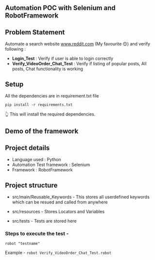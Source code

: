 ## Automation POC with Selenium and RobotFramework

## Problem Statement

Automate a search website www.reddit.com (My favourite :blush:) and verify following :

* **Login_Test** : Verify if user is able to login correctly
* **Verify_VideoOrder_Chat_Test** : Verify if listing of popular posts, All posts, Chat functionality is working

## Setup

All the dependencies are in requirement.txt file

`pip install -r requirements.txt`

:point_up_2: This will install the required dependencies.

## Demo of the framework 

## Project details

* Language used : Python
* Automation Test framework : Selenium
* Framework : RobotFramework

## Project structure

* src/main/Reusable_Keywords - This stores all userdefined keywords which can be resued and called from anywhere

* src/resources - Stores Locators and Variables

* src/tests - Tests are stored here

### Steps to execute the test -

`robot "testname"`

Example - `robot Verify_VideoOrder_Chat_Test.robot`


